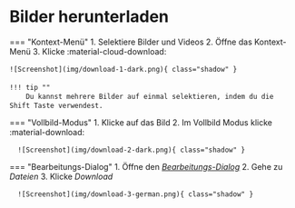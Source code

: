 # Bilder herunterladen #

=== "Kontext-Menü"
     1. Selektiere Bilder und Videos
     2. Öffne das Kontext-Menü
     3. Klicke :material-cloud-download:

    ![Screenshot](img/download-1-dark.png){ class="shadow" }
    
    !!! tip ""
        Du kannst mehrere Bilder auf einmal selektieren, indem du die Shift Taste verwendest.

=== "Vollbild-Modus"
     1. Klicke auf das Bild
     2. Im Vollbild Modus klicke :material-download:

      ![Screenshot](img/download-2-dark.png){ class="shadow" }

=== "Bearbeitungs-Dialog"
     1. Öffne den [*Bearbeitungs-Dialog*](edit.md)
     2. Gehe zu *Dateien*
     3. Klicke *Download*

      ![Screenshot](img/download-3-german.png){ class="shadow" }
